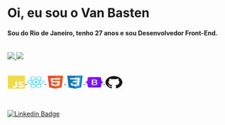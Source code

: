 # Oi, eu sou o Van Basten
#### Sou do Rio de Janeiro, tenho 27 anos e sou Desenvolvedor Front-End.
 
<br>

<div>
  <a href="https://github.com/vanbastenrx%22%3E">
  <img height="160em" src="https://github-readme-stats.vercel.app/api?username=vanbastenrx&show_icons=true&theme=dark&include_all_commits=true&count_private=true"/>
  <img height="160em" src="https://github-readme-stats.vercel.app/api/top-langs/?username=vanbastenrx&layout=compact&langs_count=7&theme=dark"/>
</div>
  
  <br>
  
  <div style="display: inline_block"><br>
    <img align="center" height="30" width="40" src="https://raw.githubusercontent.com/devicons/devicon/master/icons/javascript/javascript-plain.svg">
    <img align="center" height="30" width="40" src="https://raw.githubusercontent.com/devicons/devicon/master/icons/react/react-original.svg">
    <img align="center" height="30" width="40" src="https://raw.githubusercontent.com/devicons/devicon/master/icons/html5/html5-original.svg">
    <img align="center" height="30" width="40" src="https://raw.githubusercontent.com/devicons/devicon/master/icons/css3/css3-original.svg">
    <img align="center" height="30" width="40" src="https://raw.githubusercontent.com/devicons/devicon/master/icons/bootstrap/bootstrap-original.svg">
    <img align="center" height="30" width="40" src="https://raw.githubusercontent.com/devicons/devicon/master/icons/github/github-original.svg">
  </div>
  
  <br>
  <br>
  
[![Linkedin Badge](https://img.shields.io/badge/-LinkedIn-blue?style=flat-square&logo=Linkedin&logoColor=white&link=https://www.linkedin.com/in/van-basten-albuquerque-92a5b9214/)](https://www.linkedin.com/in/van-basten-albuquerque-92a5b9214/)

